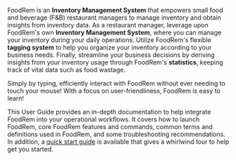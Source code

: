 <!-- markdownlint-disable-file first-line-h1 -->
FoodRem is an **Inventory Management System** that empowers small food and beverage (F&B) restaurant managers to manage inventory and obtain insights from inventory data. As a restaurant manager, leverage upon FoodRem's own **Inventory Management System**, where you can manage your inventory during your daily operations. Utilize FoodRem's flexible **tagging system** to help you organize your inventory according to your business needs. Finally, streamline your business decisions by deriving insights from your inventory usage through FoodRem's **statistics**, keeping track of vital data such as food wastage.

Simply by typing, efficiently interact with FoodRem without ever needing to touch your mouse! With a focus on user-friendliness, FoodRem is easy to learn!

This User Guide provides an in-depth documentation to help integrate FoodRem into your operational workflows. It covers how to launch FoodRem, core FoodRem features and commands, common terms and definitions used in FoodRem, and some troubleshooting recommendations. In addition, a [quick start guide](#how-to-use-the-user-guide) is available that gives a whirlwind tour to help get you started.
